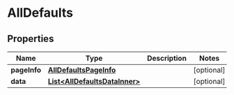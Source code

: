 

# AllDefaults


## Properties

| Name | Type | Description | Notes |
|------------ | ------------- | ------------- | -------------|
|**pageInfo** | [**AllDefaultsPageInfo**](AllDefaultsPageInfo.md) |  |  [optional] |
|**data** | [**List&lt;AllDefaultsDataInner&gt;**](AllDefaultsDataInner.md) |  |  [optional] |



